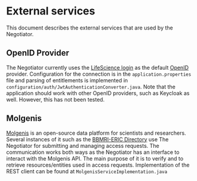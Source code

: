 # External services

This document describes the external services that are used by the Negotiator.

## OpenID Provider

The Negotiator currently uses the [LifeScience login](https://lifescience-ri.eu/ls-login/) as the
default [OpenID](https://openid.net/) provider.
Configuration for the connection is in the `application.properties` file and parsing
of entitlements is implemented in `configuration/auth/JwtAuthenticationConverter.java`.
Note that the application should work with other OpenID providers,
such as Keycloak as well. However, this has not been tested.

## Molgenis

[Molgenis](https://www.molgenis.org/) is an open-source data platform for scientists and researchers. Several
instances of it such as the [BBMRI-ERIC Directory](https://directory.bbmri-eric.eu) use The Negotiator for submitting
and managing access requests. The communication works both ways
as the Negotiator has an interface to interact with the Molgenis API. The main purpose of it is to verify and to
retrieve resources/entities used in access requests. Implementation of the REST client can be found
at `MolgenisServiceImplementation.java`